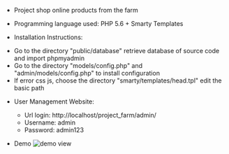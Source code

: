 * Project shop online products from the farm
* Programming language used: PHP 5.6 + Smarty Templates

* Installation Instructions:
 + Go to the directory "public/database" retrieve database of source code and import phpmyadmin
 + Go to the directory "models/config.php" and "admin/models/config.php" to install configuration
 + If error css js, choose the directory "smarty/templates/head.tpl" edit the basic path

* User Management Website: 
    + Url login: http://localhost/project_farm/admin/
    + Username: admin
    + Password: admin123
    
* Demo
![demo view](http://lmsotfy.com/so.png)
